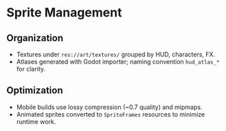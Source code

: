 # Sprite Management
## Organization
- Textures under `res://art/textures/` grouped by HUD, characters, FX.
- Atlases generated with Godot importer; naming convention `hud_atlas_*` for clarity.

## Optimization
- Mobile builds use lossy compression (~0.7 quality) and mipmaps.
- Animated sprites converted to `SpriteFrames` resources to minimize runtime work.
